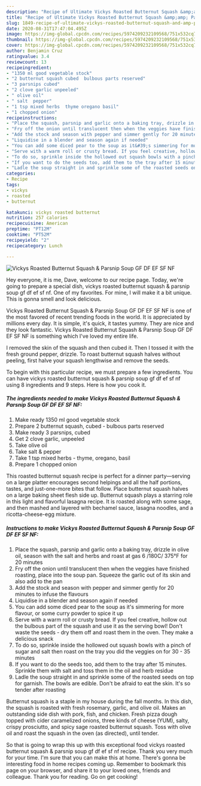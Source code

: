 ```yaml
---
description: "Recipe of Ultimate Vickys Roasted Butternut Squash &amp;amp; Parsnip Soup GF DF EF SF NF"
title: "Recipe of Ultimate Vickys Roasted Butternut Squash &amp;amp; Parsnip Soup GF DF EF SF NF"
slug: 1849-recipe-of-ultimate-vickys-roasted-butternut-squash-and-amp-parsnip-soup-gf-df-ef-sf-nf
date: 2020-08-31T17:47:04.495Z
image: https://img-global.cpcdn.com/recipes/5974209232109568/751x532cq70/vickys-roasted-butternut-squash-parsnip-soup-gf-df-ef-sf-nf-recipe-main-photo.jpg
thumbnail: https://img-global.cpcdn.com/recipes/5974209232109568/751x532cq70/vickys-roasted-butternut-squash-parsnip-soup-gf-df-ef-sf-nf-recipe-main-photo.jpg
cover: https://img-global.cpcdn.com/recipes/5974209232109568/751x532cq70/vickys-roasted-butternut-squash-parsnip-soup-gf-df-ef-sf-nf-recipe-main-photo.jpg
author: Benjamin Cruz
ratingvalue: 3.4
reviewcount: 13
recipeingredient:
- "1350 ml good vegetable stock"
- "2 butternut squash cubed  bulbous parts reserved"
- "3 parsnips cubed"
- "2 clove garlic unpeeled"
- " olive oil"
- " salt  pepper"
- "1 tsp mixed herbs  thyme oregano basil"
- "1 chopped onion"
recipeinstructions:
- "Place the squash, parsnip and garlic onto a baking tray, drizzle in olive oil, season with the salt and herbs and roast at gas 6 /180C/ 375°F for 20 minutes"
- "Fry off the onion until translucent then when the veggies have finished roasting, place into the soup pan. Squeeze the garlic out of its skin and also add to the pan"
- "Add the stock and season with pepper and simmer gently for 20 minutes to infuse the flavours"
- "Liquidise in a blender and season again if needed"
- "You can add some diced pear to the soup as it&#39;s simmering for more flavour, or some curry powder to spice it up"
- "Serve with a warm roll or crusty bread. If you feel creative, hollow out the bulbous part of the squash and use it as the serving bowl! Don&#39;t waste the seeds - dry them off and roast them in the oven. They make a delicious snack"
- "To do so, sprinkle inside the hollowed out squash bowls with a pinch of sugar and salt then roast on the tray you did the veggies on for 30 - 35 minutes"
- "If you want to do the seeds too, add them to the tray after 15 minutes. Sprinkle them with salt and toss them in the oil and herb residue"
- "Ladle the soup straight in and sprinkle some of the roasted seeds on top for garnish. The bowls are edible. Don&#39;t be afraid to eat the skin. It&#39;s so tender after roasting"
categories:
- Recipe
tags:
- vickys
- roasted
- butternut

katakunci: vickys roasted butternut 
nutrition: 257 calories
recipecuisine: American
preptime: "PT12M"
cooktime: "PT52M"
recipeyield: "2"
recipecategory: Lunch

---
```



![Vickys Roasted Butternut Squash &amp; Parsnip Soup GF DF EF SF NF](https://img-global.cpcdn.com/recipes/5974209232109568/751x532cq70/vickys-roasted-butternut-squash-parsnip-soup-gf-df-ef-sf-nf-recipe-main-photo.jpg)

Hey everyone, it is me, Dave, welcome to our recipe page. Today, we're going to prepare a special dish, vickys roasted butternut squash &amp; parsnip soup gf df ef sf nf. One of my favorites. For mine, I will make it a bit unique. This is gonna smell and look delicious.

Vickys Roasted Butternut Squash &amp; Parsnip Soup GF DF EF SF NF is one of the most favored of recent trending foods in the world. It is appreciated by millions every day. It is simple, it's quick, it tastes yummy. They are nice and they look fantastic. Vickys Roasted Butternut Squash &amp; Parsnip Soup GF DF EF SF NF is something which I've loved my entire life.

I removed the skin of the squash and then cubed it. Then I tossed it with the fresh ground pepper, drizzle. To roast butternut squash halves without peeling, first halve your squash lengthwise and remove the seeds.


To begin with this particular recipe, we must prepare a few ingredients. You can have vickys roasted butternut squash &amp; parsnip soup gf df ef sf nf using 8 ingredients and 9 steps. Here is how you cook it.

<!--inarticleads1-->

##### The ingredients needed to make Vickys Roasted Butternut Squash &amp; Parsnip Soup GF DF EF SF NF:

1. Make ready 1350 ml good vegetable stock
1. Prepare 2 butternut squash, cubed - bulbous parts reserved
1. Make ready 3 parsnips, cubed
1. Get 2 clove garlic, unpeeled
1. Take  olive oil
1. Take  salt &amp; pepper
1. Take 1 tsp mixed herbs - thyme, oregano, basil
1. Prepare 1 chopped onion


This roasted butternut squash recipe is perfect for a dinner party—serving on a large platter encourages second helpings and all the half portions, tastes, and just-one-more bites that follow. Place butternut squash halves on a large baking sheet flesh side up. Butternut squash plays a starring role in this light and flavorful lasagna recipe. It is roasted along with some sage, and then mashed and layered with bechamel sauce, lasagna noodles, and a ricotta-cheese-egg mixture. 

<!--inarticleads2-->

##### Instructions to make Vickys Roasted Butternut Squash &amp; Parsnip Soup GF DF EF SF NF:

1. Place the squash, parsnip and garlic onto a baking tray, drizzle in olive oil, season with the salt and herbs and roast at gas 6 /180C/ 375°F for 20 minutes
1. Fry off the onion until translucent then when the veggies have finished roasting, place into the soup pan. Squeeze the garlic out of its skin and also add to the pan
1. Add the stock and season with pepper and simmer gently for 20 minutes to infuse the flavours
1. Liquidise in a blender and season again if needed
1. You can add some diced pear to the soup as it&#39;s simmering for more flavour, or some curry powder to spice it up
1. Serve with a warm roll or crusty bread. If you feel creative, hollow out the bulbous part of the squash and use it as the serving bowl! Don&#39;t waste the seeds - dry them off and roast them in the oven. They make a delicious snack
1. To do so, sprinkle inside the hollowed out squash bowls with a pinch of sugar and salt then roast on the tray you did the veggies on for 30 - 35 minutes
1. If you want to do the seeds too, add them to the tray after 15 minutes. Sprinkle them with salt and toss them in the oil and herb residue
1. Ladle the soup straight in and sprinkle some of the roasted seeds on top for garnish. The bowls are edible. Don&#39;t be afraid to eat the skin. It&#39;s so tender after roasting


Butternut squash is a staple in my house during the fall months. In this dish, the squash is roasted with fresh rosemary, garlic, and olive oil. Makes an outstanding side dish with pork, fish, and chicken. Fresh pizza dough topped with cider caramelized onions, three kinds of cheese (YUM), salty, crispy prosciutto, and spicy sage roasted butternut squash. Toss with olive oil and roast the squash in the oven (as directed), until tender. 

So that is going to wrap this up with this exceptional food vickys roasted butternut squash &amp; parsnip soup gf df ef sf nf recipe. Thank you very much for your time. I'm sure that you can make this at home. There's gonna be interesting food in home recipes coming up. Remember to bookmark this page on your browser, and share it to your loved ones, friends and colleague. Thank you for reading. Go on get cooking!
